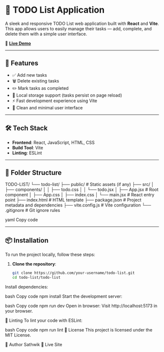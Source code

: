 # 📝 TODO List Application

A sleek and responsive TODO List web application built with **React** and **Vite**. This app allows users to easily manage their tasks — add, complete, and delete them with a simple user interface.

🔗 **[Live Demo](https://todo-list-front-end-project-utdi.vercel.app/)**

---

## 🚀 Features

- ✅ Add new tasks  
- 🗑️ Delete existing tasks  
- ✏️ Mark tasks as completed  
- 💾 Local storage support (tasks persist on page reload)  
- ⚡ Fast development experience using Vite  
- 🎨 Clean and minimal user interface  

---

## 🛠️ Tech Stack

- **Frontend**: React, JavaScript, HTML, CSS  
- **Build Tool**: Vite  
- **Linting**: ESLint  

---

## 📁 Folder Structure

TODO-LIST/
└── todo-list/
├── public/ # Static assets (if any)
├── src/
│ ├── components/
│ │ ├── todo.css
│ │ └── todo.jsx
│ ├── App.jsx # Root component
│ ├── App.css
│ ├── index.css
│ └── main.jsx # React entry point
├── index.html # HTML template
├── package.json # Project metadata and dependencies
├── vite.config.js # Vite configuration
└── .gitignore # Git ignore rules

yaml
Copy code

---

## 📦 Installation

To run the project locally, follow these steps:

1. **Clone the repository**:

   ```bash
   git clone https://github.com/your-username/todo-list.git
   cd todo-list/todo-list
Install dependencies:

bash
Copy code
npm install
Start the development server:

bash
Copy code
npm run dev
Open in browser:
Visit http://localhost:5173 in your browser.

🧪 Linting
To lint your code with ESLint:

bash
Copy code
npm run lint
📄 License
This project is licensed under the MIT License.

👤 Author
Sathwik
🔗 Live Site
